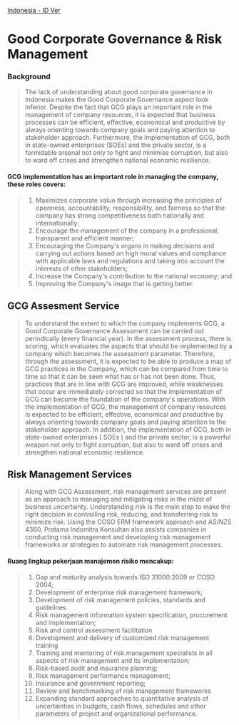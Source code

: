 [Indonesia - ID Ver](/GCG-RM-ID.md)
# Good Corporate Governance & Risk Management
### Background
>  The lack of understanding about good corporate governance in Indonesia makes the Good Corporate Governance aspect look inferior. Despite the fact that GCG plays an important role in the management of company resources, it is expected that business processes can be efficient, effective, economical and productive by always orienting towards company goals and paying attention to stakeholder approach.
> Furthermore, the implementation of GCG, both in state-owned enterprises (SOEs) and the private sector, is a formidable arsenal not only to fight and minimise corruption, but also to ward off crises and strengthen national economic resilience.
#### GCG implementation has an important role in managing the company, these roles covers:
> 1. Maximizes corporate value through increasing the principles of openness, accountability, responsibility, and fairness so that the company has strong competitiveness both nationally and internationally;
> 2. Encourage the management of the company in a professional, transparent and efficient manner;
> 3. Encouraging the Company's organs in making decisions and carrying out actions based on high moral values and compliance with applicable laws and regulations and taking into account the interests of other stakeholders;
> 4. Increase the Company's contribution to the national economy; and
> 5. Improving the Company's image that is getting better.

## GCG Assesment Service
> To understand the extent to which the company implements GCG, a Good Corporate Governance Assessment can be carried out periodically (every financial year).
> In the assessment process, there is scoring, which evaluates the aspects that should be implemented by a company which becomes the assessment parameter.
> Therefore, through the assessment, it is expected to be able to produce a map of GCG practices in the Company, which can be compared from time to time so that it can be seen what has or has not been done.
> Thus, practices that are in line with GCG are improved, while weaknesses that occur are immediately corrected so that the implementation of GCG can become the foundation of the company's operations.
> With the implementation of GCG, the management of company resources is expected to be efficient, effective, economical and productive by always orienting towards company goals and paying attention to the stakeholder approach.
> In addition, the implementation of GCG, both in state-owned enterprises ( SOEs ) and the private sector, is a powerful weapon not only to fight corruption, but also to ward off crises and strengthen national economic resilience.

## Risk Management Services
> Along with GCG Assessment, risk management services are present as an approach to managing and mitigating risks in the midst of business uncertainty. Understanding risk is the main step to make the right decision in controlling risk, reducing, and transferring risk to minimize risk.
> Using the COSO ERM framework approach and AS/NZS 4360, Pratama Indomitra Konsultan also assists companies in conducting risk management and developing risk management frameworks or strategies to automate risk management processes.

#### **Ruang lingkup pekerjaan manajemen risiko mencakup:**
> 1. Gap and maturity analysis towards ISO 31000:2009 or COSO 2004;
> 2. Development of enterprise risk management framework;
> 3. Development of risk management policies, standards and guidelines
> 4. Risk management information system specification, procurement and implementation;
> 5. Risk and control assessment facilitation
> 6. Development and delivery of customized risk management training
> 7. Training and mentoring of risk management specialists in all aspects of risk management and its implementation;
> 8. Risk-based audit and insurance planning;
> 9. Risk management performance management; 
> 10. Insurance and government reporting;
> 11. Review and benchmarking of risk management frameworks
> 12. Expanding standard approaches to quantitative analysis of uncertainties in budgets, cash flows, schedules and other parameters of project and organizational performance.